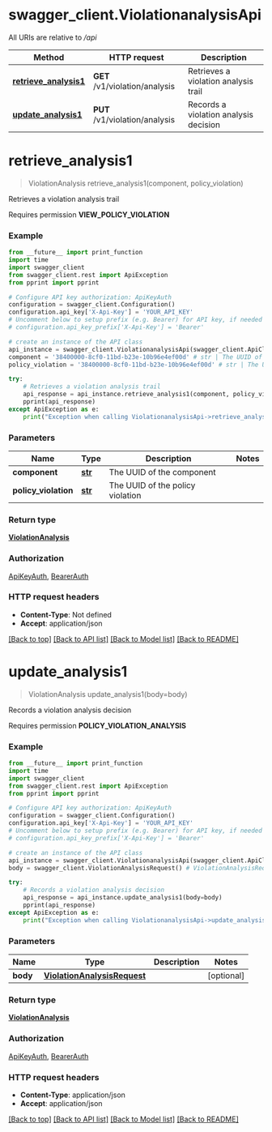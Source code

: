 # swagger_client.ViolationanalysisApi

All URIs are relative to */api*

Method | HTTP request | Description
------------- | ------------- | -------------
[**retrieve_analysis1**](ViolationanalysisApi.md#retrieve_analysis1) | **GET** /v1/violation/analysis | Retrieves a violation analysis trail
[**update_analysis1**](ViolationanalysisApi.md#update_analysis1) | **PUT** /v1/violation/analysis | Records a violation analysis decision

# **retrieve_analysis1**
> ViolationAnalysis retrieve_analysis1(component, policy_violation)

Retrieves a violation analysis trail

<p>Requires permission <strong>VIEW_POLICY_VIOLATION</strong></p>

### Example
```python
from __future__ import print_function
import time
import swagger_client
from swagger_client.rest import ApiException
from pprint import pprint

# Configure API key authorization: ApiKeyAuth
configuration = swagger_client.Configuration()
configuration.api_key['X-Api-Key'] = 'YOUR_API_KEY'
# Uncomment below to setup prefix (e.g. Bearer) for API key, if needed
# configuration.api_key_prefix['X-Api-Key'] = 'Bearer'

# create an instance of the API class
api_instance = swagger_client.ViolationanalysisApi(swagger_client.ApiClient(configuration))
component = '38400000-8cf0-11bd-b23e-10b96e4ef00d' # str | The UUID of the component
policy_violation = '38400000-8cf0-11bd-b23e-10b96e4ef00d' # str | The UUID of the policy violation

try:
    # Retrieves a violation analysis trail
    api_response = api_instance.retrieve_analysis1(component, policy_violation)
    pprint(api_response)
except ApiException as e:
    print("Exception when calling ViolationanalysisApi->retrieve_analysis1: %s\n" % e)
```

### Parameters

Name | Type | Description  | Notes
------------- | ------------- | ------------- | -------------
 **component** | [**str**](.md)| The UUID of the component | 
 **policy_violation** | [**str**](.md)| The UUID of the policy violation | 

### Return type

[**ViolationAnalysis**](ViolationAnalysis.md)

### Authorization

[ApiKeyAuth](../README.md#ApiKeyAuth), [BearerAuth](../README.md#BearerAuth)

### HTTP request headers

 - **Content-Type**: Not defined
 - **Accept**: application/json

[[Back to top]](#) [[Back to API list]](../README.md#documentation-for-api-endpoints) [[Back to Model list]](../README.md#documentation-for-models) [[Back to README]](../README.md)

# **update_analysis1**
> ViolationAnalysis update_analysis1(body=body)

Records a violation analysis decision

<p>Requires permission <strong>POLICY_VIOLATION_ANALYSIS</strong></p>

### Example
```python
from __future__ import print_function
import time
import swagger_client
from swagger_client.rest import ApiException
from pprint import pprint

# Configure API key authorization: ApiKeyAuth
configuration = swagger_client.Configuration()
configuration.api_key['X-Api-Key'] = 'YOUR_API_KEY'
# Uncomment below to setup prefix (e.g. Bearer) for API key, if needed
# configuration.api_key_prefix['X-Api-Key'] = 'Bearer'

# create an instance of the API class
api_instance = swagger_client.ViolationanalysisApi(swagger_client.ApiClient(configuration))
body = swagger_client.ViolationAnalysisRequest() # ViolationAnalysisRequest |  (optional)

try:
    # Records a violation analysis decision
    api_response = api_instance.update_analysis1(body=body)
    pprint(api_response)
except ApiException as e:
    print("Exception when calling ViolationanalysisApi->update_analysis1: %s\n" % e)
```

### Parameters

Name | Type | Description  | Notes
------------- | ------------- | ------------- | -------------
 **body** | [**ViolationAnalysisRequest**](ViolationAnalysisRequest.md)|  | [optional] 

### Return type

[**ViolationAnalysis**](ViolationAnalysis.md)

### Authorization

[ApiKeyAuth](../README.md#ApiKeyAuth), [BearerAuth](../README.md#BearerAuth)

### HTTP request headers

 - **Content-Type**: application/json
 - **Accept**: application/json

[[Back to top]](#) [[Back to API list]](../README.md#documentation-for-api-endpoints) [[Back to Model list]](../README.md#documentation-for-models) [[Back to README]](../README.md)

